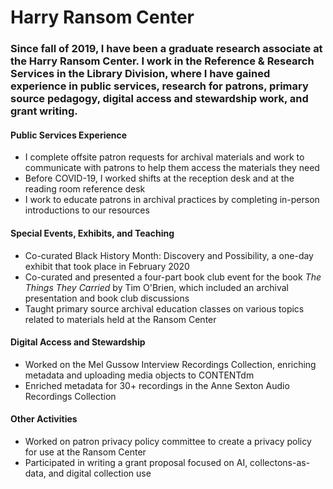 
# Harry Ransom Center

### Since fall of 2019, I have been a graduate research associate at the Harry Ransom Center. I work in the Reference & Research Services in the Library Division, where I have gained experience in public services, research for patrons, primary source pedagogy, digital access and stewardship work, and grant writing.  

#### Public Services Experience
- I complete offsite patron requests for archival materials and work to communicate with patrons to help them access the materials they need
- Before COVID-19, I worked shifts at the reception desk and at the reading room reference desk
- I work to educate patrons in archival practices by completing in-person introductions to our resources

#### Special Events, Exhibits, and Teaching
- Co-curated Black History Month: Discovery and Possibility, a one-day exhibit that took place in February 2020
- Co-curated and presented a four-part book club event for the book *The Things They Carried* by Tim O'Brien, which included an archival presentation and book club discussions
- Taught primary source archival education classes on various topics related to materials held at the Ransom Center

#### Digital Access and Stewardship
- Worked on the Mel Gussow Interview Recordings Collection, enriching metadata and uploading media objects to CONTENTdm
- Enriched metadata for 30+ recordings in the Anne Sexton Audio Recordings Collection

#### Other Activities
- Worked on patron privacy policy committee to create a privacy policy for use at the Ransom Center
- Participated in writing a grant proposal focused on AI, collectons-as-data, and digital collection use
